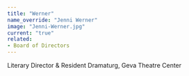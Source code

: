 ```yaml
---
title: "Werner"
name_override: "Jenni Werner"
image: "Jenni-Werner.jpg"
current: "true"
related:
- Board of Directors
---
```


Literary Director & Resident Dramaturg, Geva Theatre Center
